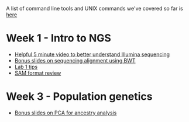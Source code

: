 A list of command line tools and UNIX commands we've covered so far is [here](https://docs.google.com/document/d/15Y3UMdZguknp2U2hGBqrpZxtd9oYmcv9sDUR6rSNA2k/edit?usp=sharing)

# Week 1 - Intro to NGS
<a name="week1"></a>
* [Helpful 5 minute video to better understand Illumina sequencing](https://www.youtube.com/watch?v=fCd6B5HRaZ8)
* [Bonus slides on sequencing alignment using BWT](https://s3-us-west-2.amazonaws.com/cse291personalgenomics/Lectures2017/Lecture12_AlignmentVariantCalling.pptx)
* [Lab 1 tips](https://docs.google.com/document/d/1v9VSn0fLQlSmoj4XSfwWL47XIVmYiC1nhenO5dg3Rsg/edit?usp=sharing)
* [SAM format review](https://drive.google.com/file/d/1OXQvmrJUEnw-CT4lv6yTtPAG3fWC4zvv/view?usp=sharing)

# Week 3 - Population genetics
<a name="week3"></a>
* [Bonus slides on PCA for ancestry analysis](http://gymreklab.com/teaching/personal_genomics/personal_genomics_2017.html#l3)
